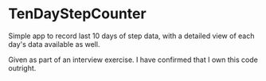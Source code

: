# TenDayStepCounter
Simple app to record last 10 days of step data, with a detailed view of each day's data available as well.

Given as part of an interview exercise. I have confirmed that I own this code outright.
